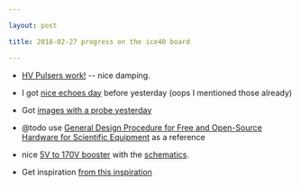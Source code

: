 ```yaml
---

layout: post

title: 2018-02-27 progress on the ice40 board

---
```



-   [HV Pulsers work!](/matty/images/hv/PonPoff_test/Readme.md) --
    nice damping.
-   I got [nice echoes day](/matty/20180224b/Readme.md) before yesterday
    (oops I mentioned those already)
-   Got [images with a probe yesterday](/matty/20180225a/Readme.md)

-   @todo use [General Design Procedure for Free and Open-Source
    Hardware for Scientific
    Equipment](http://www.mdpi.com/2411-9660/2/1/2/htm) as a reference

-   nice [5V to 170V
    booster](https://surfncircuits.com/2018/02/03/optimizing-the-5v-to-170v-nixie-tube-power-supply-design-part-2/)
    with the
    [schematics](https://raw.githubusercontent.com/drkmsmithjr/NixiePowerSupply/master/KC_NixieSupply5vTo160v/nixiesupply5vto160vdcmboost-sch.png).

-   Get inspiration [from this
    inspiration](https://qspace.library.queensu.ca/bitstream/handle/1974/6235/Wall_Kieran_A_201012_PhD.pdf?sequence=1&isAllowed=y)

